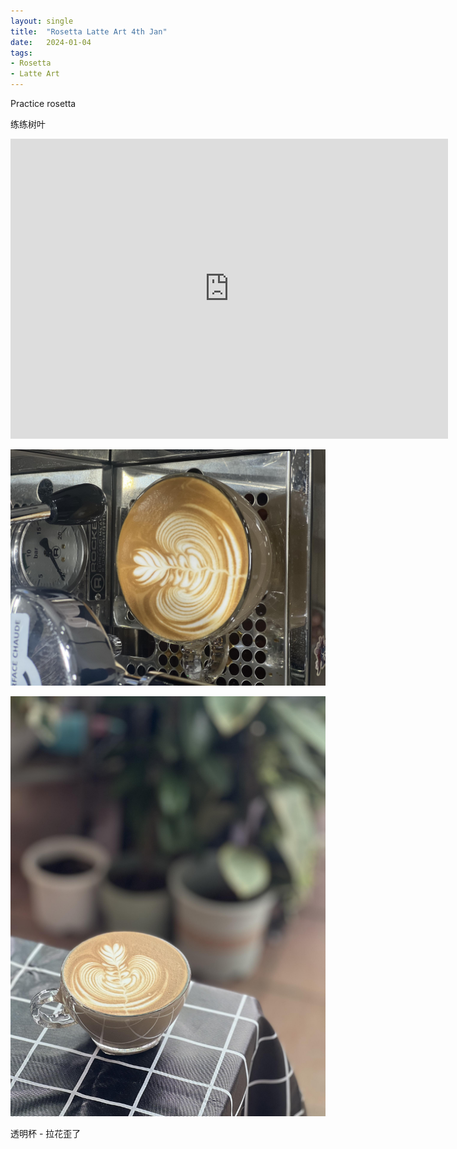 ```yaml
---
layout: single
title:  "Rosetta Latte Art 4th Jan"
date:   2024-01-04
tags:
- Rosetta
- Latte Art
---
```




Practice rosetta

练练树叶


<div class="embed-container">
  <iframe
      src="https://www.youtube.com/embed/2F4q7jOXIPI"
      width="700"
      height="480"
      frameborder="0"
      allowfullscreen="true">
  </iframe>
</div>



![](/assets/img/2024/01/04/IMG_1949.jpg)

![](/assets/img/2024/01/04/IMG_1952.jpg)

透明杯 - 拉花歪了
